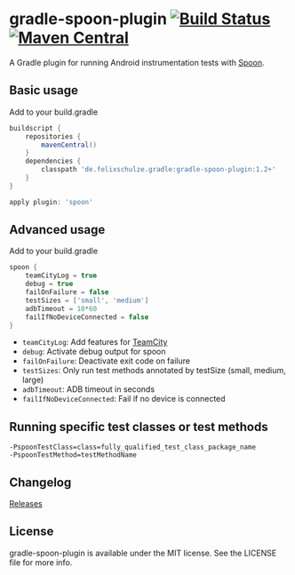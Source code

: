 # gradle-spoon-plugin [![Build Status](https://travis-ci.org/x2on/gradle-spoon-plugin.png)](https://travis-ci.org/x2on/gradle-spoon-plugin) [![Maven Central](https://maven-badges.herokuapp.com/maven-central/de.felixschulze.gradle/gradle-spoon-plugin/badge.svg)](http://search.maven.org/#search%7Cgav%7C1%7Cg%3A%22de.felixschulze.gradle%22%20AND%20a%3A%22gradle-spoon-plugin%22)
A Gradle plugin for running Android instrumentation tests with [Spoon](http://square.github.io/spoon/).

## Basic usage

Add to your build.gradle

```gradle
buildscript {
    repositories {
        mavenCentral()
    }
    dependencies {
        classpath 'de.felixschulze.gradle:gradle-spoon-plugin:1.2+'
    }
}

apply plugin: 'spoon'
```

## Advanced usage

Add to your build.gradle

```gradle
spoon {
    teamCityLog = true
    debug = true
    failOnFailure = false
    testSizes = ['small', 'medium']
    adbTimeout = 10*60
    failIfNoDeviceConnected = false
}
```

* `teamCityLog`: Add features for [TeamCity](http://www.jetbrains.com/teamcity/)
* `debug`: Activate debug output for spoon
* `failOnFailure`: Deactivate exit code on failure
* `testSizes`: Only run test methods annotated by testSize (small, medium, large)
* `adbTimeout`: ADB timeout in seconds
* `failIfNoDeviceConnected`: Fail if no device is connected

## Running specific test classes or test methods

````
-PspoonTestClass=class=fully_qualified_test_class_package_name
-PspoonTestMethod=testMethodName
````

## Changelog

[Releases](https://github.com/x2on/gradle-spoon-plugin/releases)

## License

gradle-spoon-plugin is available under the MIT license. See the LICENSE file for more info.
